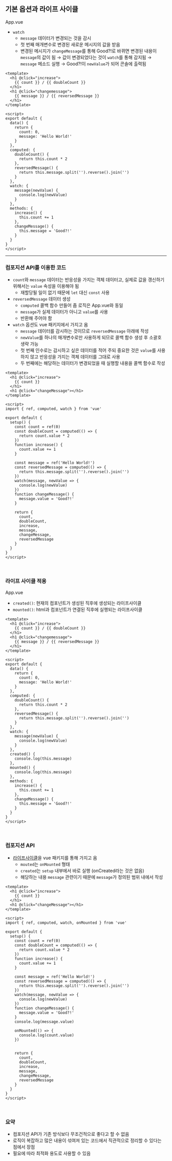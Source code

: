 ## 기본 옵션과 라이프 사이클

App.vue

- `watch`
    - `message` 데이터가 변경되는 것을 감시
    - 첫 번째 매개변수로 변경된 새로운 메시지의 값을 받음
    - 변경된 메시지가 `changeMessage`를 통해 Good?!로 바뀌면 변경된 내용이 `message`의 값이 됨 
    → 값이 변경되었다는 것이 `watch`를 통해 감지됨 
    → `message` 메소드 실행
    → Good?!이 `newValue`가 되어 콘솔에 출력됨

```vue
<template>
  <h1 @click="increase">
    {{ count }} / {{ doubleCount }}
  </h1>
  <h1 @click="changemessage">
    {{ message }} / {{ reversedMessage }}
  </h1>
</template>

<script>
export default {
  data() {
    return {
      count: 0,
      message: 'Hello World!'
    }
  },
  computed: {
    doubleCount() {
      return this.count * 2
    },
    reversedMessage() {
      return this.message.split('').reverse().join('')
    }
  },
  watch: {
    message(newValue) {
      console.log(newValue)
    }
  },
  methods: {
    increase() {
      this.count += 1
    },
    changeMessage() {
      this.message = 'Good?!'
    }
  }
}
</script>
```

---

### 컴포지션 API를 이용한 코드

- `count`와 `message` 데이터는 반응성을 가지는 객체 데이터고, 실제로 값을 갱신하기 위해서는 `value` 속성을 이용해야 됨
    - 재할당될 일이 없기 때문에 `let` 대신 `const` 사용
- `reversedMessage` 데이터 생성
    - `computed` 콜백 함수 만들어 줌 로직은 App.vue와 동일
    - `message`가 실제 데이터가 아니고 `value`를 사용
    - 반환해 주어야 함
- `watch` 옵션도 vue 패키지에서 가지고 옴
    - `message` 데이터를 감시하는 것이므로 `reversedMessage` 아래에 작성
    - `newValue`를 하나의 매개변수로만 사용하게 되므로 콜백 함수 생성 후 소괄호 생략 가능
    - 첫 번째 인수로는 감시하고 싶은 데이터를 적어 주되 중요한 것은 `value`를 사용하지 않고 반응성을 가지는 객체 데이터를 그대로 사용
    - 두 번째에는 해당하는 데이터가 변경되었을 때 실행할 내용을 콜백 함수로 작성

```vue
<template>
  <h1 @click="increase">
    {{ count }}
  </h1>
  <h1 @click="changeMessage"></h1>
</template>

<script>
import { ref, computed, watch } from 'vue'

export default {
  setup() {
    const count = ref(0)
    const doubleCount = computed(() => {
      return count.value * 2
    })
    function increase() {
      count.value += 1
    }

    const message = ref('Hello World!')
    const reversedMessage = computed(() => {
      return this.message.split('').reverse().join('')
    })
    watch(message, newValue => {
      console.log(newValue)
    })
    function changeMessage() {
      message.value = 'Good?!'
    }

    return {
      count,
      doubleCount,
      increase,
      message,
      changeMessage,
      reversedMessage
    }
  }
}
</script>
```

<br/>

### 라이프 사이클 적용

App.vue

- `created()`: 현재의 컴포넌트가 생성된 직후에 생성되는 라이프사이클
- `mounted()`: html과 컴포넌트가 연결된 직후에 실행되는 라이프사이클

```vue
<template>
  <h1 @click="increase">
    {{ count }} / {{ doubleCount }}
  </h1>
  <h1 @click="changemessage">
    {{ message }} / {{ reversedMessage }}
  </h1>
</template>

<script>
export default {
  data() {
    return {
      count: 0,
      message: 'Hello World!'
    }
  },
  computed: {
    doubleCount() {
      return this.count * 2
    },
    reversedMessage() {
      return this.message.split('').reverse().join('')
    }
  },
  watch: {
    message(newValue) {
      console.log(newValue)
    }
  },
  created() {
    console.log(this.message)
  },
  mounted() {
    console.log(this.message)
  },
  methods: {
    increase() {
      this.count += 1
    },
    changeMessage() {
      this.message = 'Good?!'
    }
  }
}
</script>
```
<br/>

### 컴포지션 API

- [라이프사이클](https://v3.ko.vuejs.org/guide/composition-api-lifecycle-hooks.html#%E1%84%85%E1%85%A1%E1%84%8B%E1%85%B5%E1%84%91%E1%85%B3%E1%84%89%E1%85%A1%E1%84%8B%E1%85%B5%E1%84%8F%E1%85%B3%E1%86%AF-%E1%84%92%E1%85%AE%E1%86%A8)을 vue 패키지를 통해 가지고 옴
    - `mouted`는 `onMounted` 형태
    - `created`는 `setup` 내부에서 바로 실행 (onCreated라는 것은 없음)
    - 해당하는 내용 `message` 관련이기 때문에 `message`가 정의된 범위 내에서 작성

```vue
<template>
  <h1 @click="increase">
    {{ count }}
  </h1>
  <h1 @click="changeMessage"></h1>
</template>

<script>
import { ref, computed, watch, onMounted } from 'vue'

export default {
  setup() {
    const count = ref(0)
    const doubleCount = computed(() => {
      return count.value * 2
    })
    function increase() {
      count.value += 1
    }

    const message = ref('Hello World!')
    const reversedMessage = computed(() => {
      return this.message.split('').reverse().join('')
    })
    watch(message, newValue => {
      console.log(newValue)
    })
    function changeMessage() {
      message.value = 'Good?!'
    }
    console.log(message.value)

    onMounted(() => {
      console.log(count.value)
    })
    

    return {
      count,
      doubleCount,
      increase,
      message,
      changeMessage,
      reversedMessage
    }
  }
}
</script>
```

<br/>

### 요약

- 컴포지션 API가 기존 방식보다 무조건적으로 좋다고 할 수 없음
- 로직이 복잡하고 많은 내용이 섞여져 있는 코드에서 직관적으로 정리할 수 있다는 점에서 장점
- 필요에 따라 최적화 용도로 사용할 수 있음